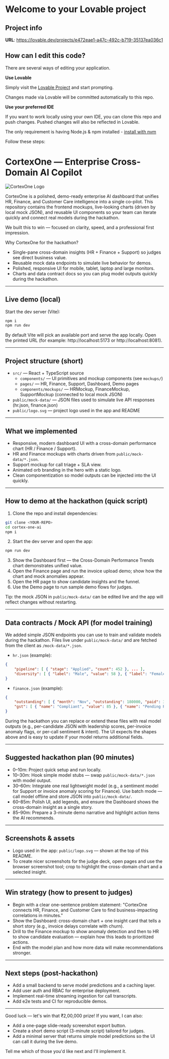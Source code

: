 # Welcome to your Lovable project

## Project info

**URL**: https://lovable.dev/projects/e472eae1-a47c-492c-b719-35137ea036c1

## How can I edit this code?

There are several ways of editing your application.

**Use Lovable**

Simply visit the [Lovable Project](https://lovable.dev/projects/e472eae1-a47c-492c-b719-35137ea036c1) and start prompting.

Changes made via Lovable will be committed automatically to this repo.

**Use your preferred IDE**

If you want to work locally using your own IDE, you can clone this repo and push changes. Pushed changes will also be reflected in Lovable.

The only requirement is having Node.js & npm installed - [install with nvm](https://github.com/nvm-sh/nvm#installing-and-updating)

Follow these steps:

# CortexOne — Enterprise Cross-Domain AI Copilot

![CortexOne Logo](/logo.svg)

CortexOne is a polished, demo-ready enterprise AI dashboard that unifies HR, Finance, and Customer Care intelligence into a single co-pilot. This repository contains the frontend mockups, live-looking charts (driven by local mock JSON), and reusable UI components so your team can iterate quickly and connect real models during the hackathon.

We built this to win — focused on clarity, speed, and a professional first impression.

Why CortexOne for the hackathon?
- Single-pane cross-domain insights (HR + Finance + Support) so judges see direct business value.
- Reusable mock data endpoints to simulate live behavior for demos.
- Polished, responsive UI for mobile, tablet, laptop and large monitors.
- Charts and data contract docs so you can plug model outputs quickly during the hackathon.

--------------------------------------------------------------------------------

## Live demo (local)

Start the dev server (Vite):

```bash
npm i
npm run dev
```

By default Vite will pick an available port and serve the app locally. Open the printed URL (for example: http://localhost:5173 or http://localhost:8081).

--------------------------------------------------------------------------------

## Project structure (short)

- `src/` — React + TypeScript source
	- `components/` — UI primitives and mockup components (see `mockups/`)
	- `pages/` — HR, Finance, Support, Dashboard, Demo pages
	- `components/mockups/` — HRMockup, FinanceMockup, SupportMockup (connected to local mock JSON)
- `public/mock-data/` — JSON files used to simulate live API responses (hr.json, finance.json)
- `public/logo.svg` — project logo used in the app and README

--------------------------------------------------------------------------------

## What we implemented

- Responsive, modern dashboard UI with a cross-domain performance chart (HR / Finance / Support).
- HR and Finance mockups with charts driven from `public/mock-data/*.json`.
- Support mockup for call triage + SLA view.
- Animated orb branding in the hero with a static logo.
- Clean componentization so model outputs can be injected into the UI quickly.

--------------------------------------------------------------------------------

## How to demo at the hackathon (quick script)

1. Clone the repo and install dependencies:

```bash
git clone <YOUR-REPO>
cd cortex-one-ai
npm i
```

2. Start the dev server and open the app:

```bash
npm run dev
```

3. Show the Dashboard first — the Cross-Domain Performance Trends chart demonstrates unified value.
4. Open the Finance page and run the invoice upload demo; show how the chart and mock anomalies appear.
5. Open the HR page to show candidate insights and the funnel.
6. Use the Demo page to run sample demo flows for judges.

Tip: the mock JSON in `public/mock-data/` can be edited live and the app will reflect changes without restarting.

--------------------------------------------------------------------------------

## Data contracts / Mock API (for model training)

We added simple JSON endpoints you can use to train and validate models during the hackathon. Files live under `public/mock-data/` and are fetched from the client as `/mock-data/*.json`.

- `hr.json` (example):
```json
{
	"pipeline": [ { "stage": "Applied", "count": 452 }, ... ],
	"diversity": [ { "label": "Male", "value": 58 }, { "label": "Female", "value": 42 } ]
}
```

- `finance.json` (example):
```json
{
	"outstanding": [ { "month": "Nov", "outstanding": 180000, "paid": 320000 }, ... ],
	"gst": [ { "name": "Compliant", "value": 85 }, { "name": "Pending Review", "value": 12 } ]
}
```

During the hackathon you can replace or extend these files with real model outputs (e.g., per-candidate JSON with leadership scores, per-invoice anomaly flags, or per-call sentiment & intent). The UI expects the shapes above and is easy to update if your model returns additional fields.

--------------------------------------------------------------------------------

## Suggested hackathon plan (90 minutes)

- 0–10m: Project quick setup and run locally.
- 10–30m: Hook simple model stubs — swap `public/mock-data/*.json` with model output.
- 30–60m: Integrate one real lightweight model (e.g., a sentiment model for Support or invoice anomaly scoring for Finance). Use batch mode — call model offline and store JSON into `public/mock-data/`.
- 60–85m: Polish UI, add legends, and ensure the Dashboard shows the cross-domain insight as a single story.
- 85–90m: Prepare a 3-minute demo narrative and highlight action items the AI recommends.

--------------------------------------------------------------------------------

## Screenshots & assets

- Logo used in the app: `public/logo.svg` — shown at the top of this README.
- To create nicer screenshots for the judge deck, open pages and use the browser screenshot tool; crop to highlight the cross-domain chart and a selected insight.

--------------------------------------------------------------------------------

## Win strategy (how to present to judges)

- Begin with a clear one-sentence problem statement: "CortexOne connects HR, Finance, and Customer Care to find business-impacting correlations in minutes." 
- Show the Dashboard: cross-domain chart + one insight card that tells a short story (e.g., invoice delays correlate with churn). 
- Drill to the Finance mockup to show anomaly detection and then to HR to show candidate evaluation — explain how this leads to prioritized actions.
- End with the model plan and how more data will make recommendations stronger.

--------------------------------------------------------------------------------

## Next steps (post-hackathon)

- Add a small backend to serve model predictions and a caching layer.
- Add user auth and RBAC for enterprise deployment.
- Implement real-time streaming ingestion for call transcripts.
- Add e2e tests and CI for reproducible demos.

--------------------------------------------------------------------------------

Good luck — let's win that ₹2,00,000 prize! If you want, I can also:
- Add a one-page slide-ready screenshot export button.
- Create a short demo script (3-minute script) tailored for judges.
- Add a minimal server that returns simple model predictions so the UI can call it during the live demo.

Tell me which of those you'd like next and I'll implement it.
